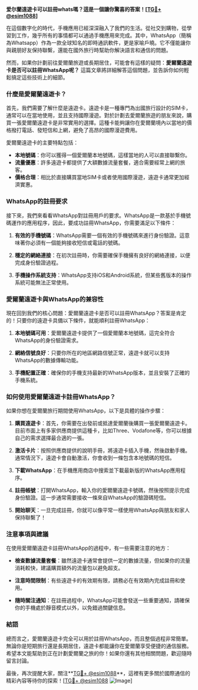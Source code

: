 **爱尔蘭遠遊卡可以註冊whats嗎？這是一個讓你驚喜的答案！[[TG💪+ @esim1088](https://t.me/s/esim1088)]**

在這個數字化的時代，手機應用已經深深融入了我們的生活。從社交到購物，從學習到工作，幾乎所有的事情都可以通過手機應用來完成。其中，WhatsApp（簡稱為Whatsapp）作為一款全球知名的即時通訊軟件，更是家喻戶曉。它不僅能讓你與親朋好友保持聯繫，還能在國外旅行時幫助你解決語言和通信的問題。

然而，如果你計劃前往愛爾蘭旅遊或長期居住，可能會有這樣的疑問：**愛爾蘭遠遊卡是否可以註冊WhatsApp呢？** 這篇文章將詳細解答這個問題，並告訴你如何輕鬆搞定這些技術上的細節。

### 什麼是愛爾蘭遠遊卡？

首先，我們需要了解什麼是遠遊卡。遠遊卡是一種專門為出國旅行設計的SIM卡，通常可以在當地使用，並且支持國際漫遊。對於計劃去愛爾蘭旅遊的朋友來說，購買一張愛爾蘭遠遊卡是非常實用的選擇。這種卡能夠讓你在愛爾蘭境內以當地的價格撥打電話、發短信和上網，避免了高昂的國際漫遊費用。

愛爾蘭遠遊卡的主要特點包括：

- **本地號碼**：你可以獲得一個愛爾蘭本地號碼，這樣當地的人可以直接聯繫你。
- **流量優惠**：許多遠遊卡都提供了大額數據流量套餐，適合需要經常上網的旅客。
- **價格合理**：相比於直接購買當地SIM卡或者使用國際漫遊，遠遊卡通常更加經濟實惠。

### WhatsApp的註冊要求

接下來，我們來看看WhatsApp對註冊用戶的要求。WhatsApp是一款基於手機號碼運作的應用程序，因此，要成功註冊WhatsApp，你需要滿足以下條件：

1. **有效的手機號碼**：WhatsApp需要一個有效的手機號碼來進行身份驗證。這意味著你必須有一個能夠接收短信或電話的號碼。
   
2. **穩定的網絡連接**：在初次註冊時，你需要確保手機擁有良好的網絡連接，以便完成身份驗證過程。

3. **手機操作系統支持**：WhatsApp支持iOS和Android系統，但某些舊版本的操作系統可能無法正常使用。

### 愛爾蘭遠遊卡與WhatsApp的兼容性

現在回到我們的核心問題：愛爾蘭遠遊卡是否可以註冊WhatsApp？答案是肯定的！只要你的遠遊卡具備以下條件，就能順利註冊WhatsApp：

1. **本地號碼可用**：愛爾蘭遠遊卡提供了一個愛爾蘭本地號碼，這完全符合WhatsApp的身份驗證需求。
   
2. **網絡信號良好**：只要你所在的地區網路信號正常，遠遊卡就可以支持WhatsApp的數據傳輸功能。

3. **手機配置正確**：確保你的手機支持最新的WhatsApp版本，並且安裝了正確的手機系統。

### 如何使用愛爾蘭遠遊卡註冊WhatsApp？

如果你想在愛爾蘭旅行期間使用WhatsApp，以下是具體的操作步驟：

1. **購買遠遊卡**：首先，你需要在出發前或抵達愛爾蘭後購買一張愛爾蘭遠遊卡。目前市面上有多家供應商提供這種卡，比如Three、Vodafone等，你可以根據自己的需求選擇最合適的一張。

2. **激活卡片**：按照供應商提供的說明手冊，將遠遊卡插入手機，然後啟動手機。通常情況下，遠遊卡會自動激活，你會收到一條包含本地號碼的短信。

3. **下載WhatsApp**：在手機應用商店中搜索並下載最新版的WhatsApp應用程序。

4. **註冊帳號**：打開WhatsApp，輸入你的愛爾蘭遠遊卡號碼，然後按照提示完成身份驗證。這一步通常需要接收一條來自WhatsApp的驗證碼短信。

5. **開始聊天**：一旦完成註冊，你就可以像平常一樣使用WhatsApp與朋友和家人保持聯繫了！

### 注意事項與建議

在使用愛爾蘭遠遊卡註冊WhatsApp的過程中，有一些需要注意的地方：

- **檢查數據流量套餐**：雖然遠遊卡通常會提供一定的數據流量，但如果你的流量消耗較快，建議購買額外的流量包以避免超支。
  
- **注意時間限制**：有些遠遊卡的有效期有限，請務必在有效期內完成註冊和使用。

- **隨時關注通知**：在註冊過程中，WhatsApp可能會發送一些重要通知，請確保你的手機處於靜音模式以外，以免錯過關鍵信息。

### 結語

總而言之，愛爾蘭遠遊卡完全可以用於註冊WhatsApp，而且整個過程非常簡單。無論你是短期旅行還是長期居住，遠遊卡都能讓你在愛爾蘭享受便捷的通信服務。希望本文能幫助到正在計劃愛爾蘭之旅的你！如果你還有其他相關問題，歡迎隨時留言討論。

最後，再次提醒大家，關注**[TG💪+ @esim1088](https://t.me/s/esim1088)**，這裡有更多關於國際通信的精彩內容等待你的探索！[[TG💪+ @esim1088](https://t.me/s/esim1088) ![Image](https://i.postimg.cc/4NQfJmqS/Snipaste-2025-05-13-00-14-12.png)]